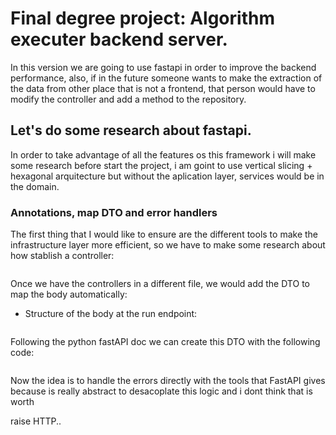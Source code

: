 # Final degree project: Algorithm executer backend server.

In this version we are going to use fastapi in order to improve the backend performance, also, if in the future someone wants to make the extraction of the data from other place that is not a frontend, that person would have to modify the controller and add a method to the repository.

## Let's do some research about fastapi.

In order to take advantage of all the features os this framework i will make some research before start the project, i am goint to use vertical slicing + hexagonal arquitecture but without the aplication layer, services would be in the domain.

### Annotations, map DTO and error handlers

The first thing that I would like to ensure are the different tools to make the infrastructure layer more efficient, so we have to make some research about how stablish a controller:

```python

```

Once we have the controllers in a different file, we would add the DTO to map the body automatically:

* Structure of the body at the run endpoint:

```json

```

Following the python fastAPI doc we can create this DTO with the following code:

```python

```

Now the idea is to handle the errors directly with the tools that FastAPI gives because is really abstract to desacoplate this logic and i dont think that is worth

raise HTTP..